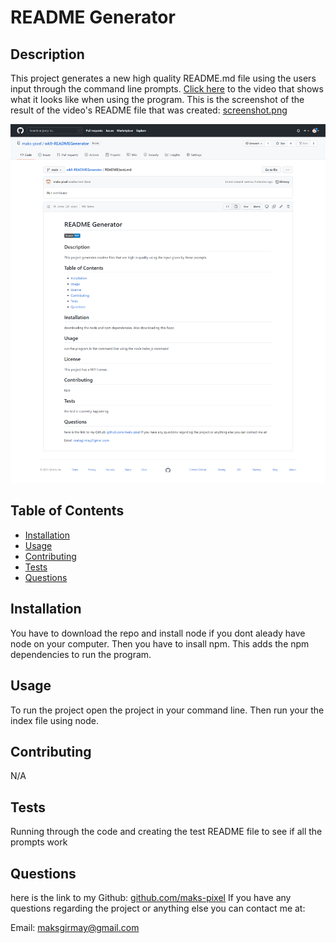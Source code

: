 # README Generator
  
 
 ## Description
 
 This project generates a new high quality README.md file using the users input through the command line prompts.
 [Click here](https://watch.screencastify.com/v/0dtVDLDxZPeAPc5EbrfA) to the video that shows what it looks like when using the program.
 This is the screenshot of the result of the video's README file that was created:
 [screenshot.png](assets/images/screenshot.png)

![Screenshot](assets/images/screenshot.png)
 ## Table of Contents
 * [Installation](#Installation)
 * [Usage](#Usage)
 * [Contributing](#Contributing)
 * [Tests](#Tests)
 * [Questions](#Questions)
 
 ## Installation
 You have to download the repo and install node if you dont aleady have node on your computer. Then you have to insall npm. This adds the npm dependencies to run the program.

 ## Usage
 To run the project open the project in your command line. Then run your the index file using node. 
 
 ## Contributing
 N/A

 ## Tests
 Running through the code and creating the test README file to see if all the prompts work 

 ## Questions
 here is the link to my Github: [github.com/maks-pixel](github.com/maks-pixel)
 If you have any questions regarding the project or anything else you can contact me at:
 
  Email: [maksgirmay@gmail.com](maksgirmay@gmail.com) 
